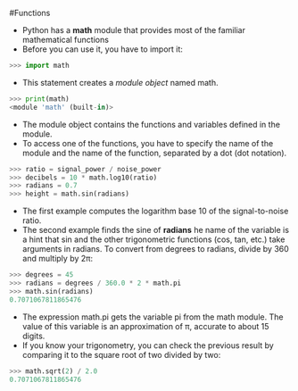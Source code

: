 #Functions 

- Python has a **math** module that provides most of the familiar mathematical functions
- Before you can use it, you have to import it:
```python
>>> import math
```
- This statement creates a *module object* named math.
```python
>>> print(math)
<module 'math' (built-in)>
```
- The module object contains the functions and variables defined in the module.
- To access one of the functions, you have to specify the name of the module and the name of the function, separated by a dot (dot notation).
```python
>>> ratio = signal_power / noise_power  
>>> decibels = 10 * math.log10(ratio)  
>>> radians = 0.7  
>>> height = math.sin(radians)
```
- The first example computes the logarithm base 10 of the signal-to-noise ratio.
- The second example finds the sine of **radians** he name of the variable is a hint  that sin and the other trigonometric functions (cos, tan, etc.) take arguments in  radians. To convert from degrees to radians, divide by 360 and multiply by 2π:
```python
>>> degrees = 45  
>>> radians = degrees / 360.0 * 2 * math.pi  
>>> math.sin(radians)  
0.7071067811865476
```
- The expression math.pi gets the variable pi from the math module. The value of  this variable is an approximation of π, accurate to about 15 digits.
- If you know your trigonometry, you can check the previous result by comparing it  to the square root of two divided by two:
```python
>>> math.sqrt(2) / 2.0
0.7071067811865476
```
